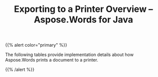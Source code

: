 ﻿---
title: Exporting to a Printer Overview – Aspose.Words for Java
articleTitle: Exporting to a Printer Overview
linktitle: Exporting to a Printer Overview
description: "Aspose.Words for Java allows you to work with various features supported when saving to printing device."
type: docs
weight: 50
url: /java/exporting-to-a-printer-overview/
---

{{% alert color="primary" %}}

The following tables provide implementation details about how Aspose.Words prints a document to a printer.

{{% /alert %}}
